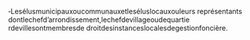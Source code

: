 ‐Lesélusmunicipauxoucommunauxetleséluslocauxouleurs représentants dontlechefd’arrondissement,lechefdevillageoudequartie rdevillesontmembresde droitdesinstanceslocalesdegestionfoncière.